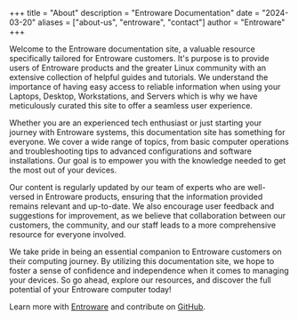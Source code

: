+++
title = "About"
description = "Entroware Documentation"
date = "2024-03-20"
aliases = ["about-us", "entroware", "contact"]
author = "Entroware"
+++

Welcome to the Entroware documentation site, a valuable resource specifically tailored for Entroware customers. It's purpose is to provide users of Entroware products and the greater Linux community with an extensive collection of helpful guides and tutorials. We understand the importance of having easy access to reliable information when using your Laptops, Desktop, Workstations, and Servers which is why we have meticulously curated this site to offer a seamless user experience.

Whether you are an experienced tech enthusiast or just starting your journey with Entroware systems, this documentation site has something for everyone. We cover a wide range of topics, from basic computer operations and troubleshooting tips to advanced configurations and software installations. Our goal is to empower you with the knowledge needed to get the most out of your devices.

Our content is regularly updated by our team of experts who are well-versed in Entroware products, ensuring that the information provided remains relevant and up-to-date. We also encourage user feedback and suggestions for improvement, as we believe that collaboration between our customers, the community, and our staff leads to a more comprehensive resource for everyone involved.

We take pride in being an essential companion to Entroware customers on their computing journey. By utilizing this documentation site, we hope to foster a sense of confidence and independence when it comes to managing your devices. So go ahead, explore our resources, and discover the full potential of your Entroware computer today!


Learn more with [Entroware](https://www.entroware.com) and contribute on [GitHub](https://github.com/entroware/docs).
